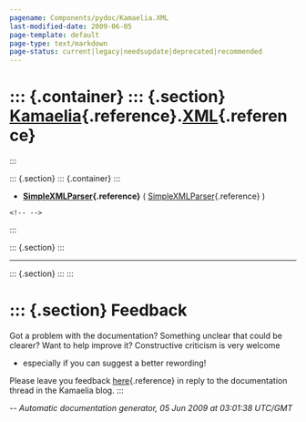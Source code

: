 ```yaml
---
pagename: Components/pydoc/Kamaelia.XML
last-modified-date: 2009-06-05
page-template: default
page-type: text/markdown
page-status: current|legacy|needsupdate|deprecated|recommended
---
```

::: {.container}
::: {.section}
[Kamaelia](/Components/pydoc/Kamaelia.html){.reference}.[XML](/Components/pydoc/Kamaelia.XML.html){.reference}
==============================================================================================================
:::

::: {.section}
::: {.container}
:::

-   **[SimpleXMLParser](/Components/pydoc/Kamaelia.XML.SimpleXMLParser.html){.reference}**
    (
    [SimpleXMLParser](/Components/pydoc/Kamaelia.XML.SimpleXMLParser.SimpleXMLParser.html){.reference}
    )

```{=html}
<!-- -->
```
:::

::: {.section}
:::

------------------------------------------------------------------------

::: {.section}
:::
:::

::: {.section}
Feedback
========

Got a problem with the documentation? Something unclear that could be
clearer? Want to help improve it? Constructive criticism is very welcome
- especially if you can suggest a better rewording!

Please leave you feedback
[here](../../../cgi-bin/blog/blog.cgi?rm=viewpost&nodeid=1142023701){.reference}
in reply to the documentation thread in the Kamaelia blog.
:::

*\-- Automatic documentation generator, 05 Jun 2009 at 03:01:38 UTC/GMT*
